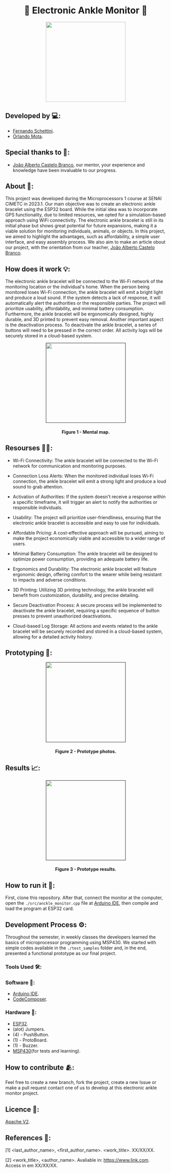 <h1 align="center">🦶 Electronic Ankle Monitor 🦶</h1>

<div align="center">
	<a href="link_for_webite">
	<img height = "250em" src = "https://github.com/FernandoSchett/electronic_ankle_monitor/assets/80331486/b209579f-52d7-42fc-954d-4c39e1719722" />
    </a>
</div>

## Developed by 💻:

- [Fernando Schettini](https://github.com/FernandoSchett).
- [Orlando Mota](https://github.com/orlandomotapires).

## Special thanks to 🥰:

- [João Alberto Castelo Branco](https://www.linkedin.com/in/joão-alberto-65b57729/), our mentor, your experience and knowledge have been invaluable to our progress.

## About 🤔:

This project was developed during the Microprocessors 1 course at SENAI CIMETC in 2023.1. Our main objective was to create an electronic ankle bracelet using the ESP32 board. While the initial idea was to incorporate GPS functionality, due to limited resources, we opted for a simulation-based approach using WiFi connectivity. The electronic ankle bracelet is still in its initial phase but shows great potential for future expansions, making it a viable solution for monitoring individuals, animals, or objects. In this project, we aimed to highlight the advantages, such as affordability, a simple user interface, and easy assembly process. We also aim to make an article obout our project, with the orientation from our teacher, [João Alberto Castelo Branco](https://www.linkedin.com/in/joão-alberto-65b57729/).

## How does it work 💡:

The electronic ankle bracelet will be connected to the Wi-Fi network of the monitoring location or the individual's home. When the person being monitored loses Wi-Fi connection, the ankle bracelet will emit a bright light and produce a loud sound. If the system detects a lack of response, it will automatically alert the authorities or the responsible parties. The project will prioritize usability, affordability, and minimal battery consumption. Furthermore, the ankle bracelet will be ergonomically designed, highly durable, and 3D printed to prevent easy removal. Another important aspect is the deactivation process. To deactivate the ankle bracelet, a series of buttons will need to be pressed in the correct order. All activity logs will be securely stored in a cloud-based system.

<div align="center">
	<a href="">
	<img height = "250em" src = "https://github.com/FernandoSchett/github_readme_template/assets/80331486/4e4d24ee-efce-41d9-873b-3ececaf1cdd5" />
    </a>
</div>
<h4 align="center">Figure 1 - Mental map.</h4>

## Resourses 🧑‍🔬:

- Wi-Fi Connectivity: The ankle bracelet will be connected to the Wi-Fi network for communication and monitoring purposes.

- Connection Loss Alerts: When the monitored individual loses Wi-Fi connection, the ankle bracelet will emit a strong light and produce a loud sound to grab attention.

- Activation of Authorities: If the system doesn't receive a response within a specific timeframe, it will trigger an alert to notify the authorities or responsible individuals.

- Usability: The project will prioritize user-friendliness, ensuring that the electronic ankle bracelet is accessible and easy to use for individuals.

- Affordable Pricing: A cost-effective approach will be pursued, aiming to make the project economically viable and accessible to a wider range of users.

- Minimal Battery Consumption: The ankle bracelet will be designed to optimize power consumption, providing an adequate battery life.

- Ergonomics and Durability: The electronic ankle bracelet will feature ergonomic design, offering comfort to the wearer while being resistant to impacts and adverse conditions.

- 3D Printing: Utilizing 3D printing technology, the ankle bracelet will benefit from customization, durability, and precise detailing.

- Secure Deactivation Process: A secure process will be implemented to deactivate the ankle bracelet, requiring a specific sequence of button presses to prevent unauthorized deactivations.

- Cloud-based Log Storage: All actions and events related to the ankle bracelet will be securely recorded and stored in a cloud-based system, allowing for a detailed activity history.

## Prototyping 📱:

<div align="center">
	<a href="">
	<img height = "250em" src = "https://github.com/FernandoSchett/github_readme_template/assets/80331486/4e4d24ee-efce-41d9-873b-3ececaf1cdd5" />
    </a>
</div>
<h4 align="center">Figure 2 - Prototype photos.</h4>

## Results 📈:

<div align="center">
	<a href="">
	<img height = "250em" src = "https://github.com/FernandoSchett/github_readme_template/assets/80331486/4e4d24ee-efce-41d9-873b-3ececaf1cdd5" />
    </a>
</div>
<h4 align="center">Figure 3 - Prototype results.</h4>

## How to run it 🏃:

First, clone this repository. After that, connect the monitor at the computer, open the ```./src/anckle_monitor.cpp``` file at [Arduino IDE](https://www.arduino.cc/en/software), then compile and load the program at ESP32 card.

## Development Process ⚙️:

Throughout the semester, in weekly classes the developers learned the basics of microprocessor programming using MSP430. We started with simple codes available in the ```./test_samples``` folder and, in the end, presented a functional prototype as our final project.

### Tools Used 🛠️: 

### Software 🔢:

- [Arduino IDE](https://www.arduino.cc/en/software). 
- [CodeComposer](https://www.ti.com/tool/CCSTUDIO).

### Hardware 🧰:

- [ESP32](https://www.espressif.com/en/products/socs/esp32).
- (alot) Jumpers.
- (4) - PushButton.
- (1) - ProtoBoard.
- (1) - Buzzer.
- [MSP430](https://www.ti.com/microcontrollers-mcus-processors/msp430-microcontrollers/overview.html)(for tests and learning).

## How to contribute 🫂:

Feel free to create a new branch, fork the project, create a new Issue or make a pull request contact one of us to develop at this electronic ankle monitor project.

## Licence 📜:

[Apache V2](https://choosealicense.com/licenses/apache-2.0/).

## References 📙:
	
[1] <last_author_name>, <first_author_name>. <work_title>. XX/XX/XX.
	
[2] <work_title>, <author_name>. Avaliable in: <https://www.link.com>. Access in em XX/XX/XX.

